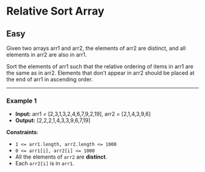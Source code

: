# Relative Sort Array

## Easy

Given two arrays arr1 and arr2, the elements of arr2 are distinct, and all elements in arr2 are also in arr1.

Sort the elements of arr1 such that the relative ordering of items in arr1 are the same as in arr2.  Elements that don't appear in arr2 should be placed at the end of arr1 in ascending order.

 ---

### Example 1

- **Input:** arr1 = [2,3,1,3,2,4,6,7,9,2,19], arr2 = [2,1,4,3,9,6]
- **Output:** [2,2,2,1,4,3,3,9,6,7,19]

**Constraints**:

- `1 <= arr1.length, arr2.length <= 1000`
- `0 <= arr1[i], arr2[i] <= 1000`
- All the elements of `arr2` are **distinct**.
- Each `arr2[i]` is in `arr1`.
